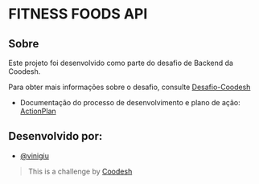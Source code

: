 # FITNESS FOODS API

## Sobre

Este projeto foi desenvolvido como parte do desafio de Backend da Coodesh.

Para obter mais informações sobre o desafio, consulte [Desafio-Coodesh](https://lab.coodesh.com/viniciusgiuseppe/products-parser-20230105)

- Documentação do processo de desenvolvimento e plano de ação: [ActionPlan](https://github.com/vinigiu/fitness-foods-api/blob/master/ActionPlan.md)

## Desenvolvido por:
- [@vinigiu](https://github.com/vinigiu)
> This is a challenge by [Coodesh](https://coodesh.com/)